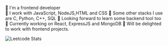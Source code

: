 🚀 I'm a frontend developer <br>
🚀 I work with JavaScript, NodeJS,HTML and CSS
🚀 Some other stacks I use are C, Python, C++, SQL
🚀 Looking forward to learn some backend tool too
🚀 Currently working on React, ExpressJS and MongoDB
🚀 Will be delighted to work with frontend projects.

<!---
TanuBhati199/TanuBhati199 is a ✨ special ✨ repository because its `README.md` (this file) appears on your GitHub profile.
You can click the Preview link to take a look at your changes.
--->
![Leetcode Stats](https://leetcard.jacoblin.cool/tanu2003bhati?ext=heatmap)
